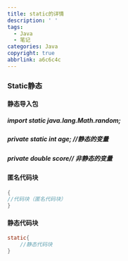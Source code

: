 ```yaml
---
title: static的详情
description: ' '
tags:
  - Java
  - 笔记
categories: Java
copyright: true
abbrlink: a6c6c4c
---
```


### Static静态

#### 静态导入包

##### import static java.lang.Math.random;

##### private static int age; //静态的变量

##### private double score// 非静态的变量

#### 匿名代码块

```java
{
//代码块（匿名代码块）
}
```



#### 静态代码块

```java
static{
    //静态代码块
}
```

#### 